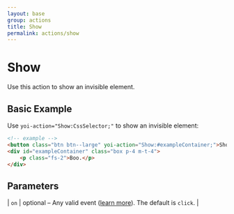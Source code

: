 ```yaml
---
layout: base
group: actions
title: Show
permalink: actions/show
---
```


# Show

<p class="intro">Use this action to show an invisible element.</p>

## Basic Example

Use `yoi-action="Show:CssSelector;"` to show an invisible element:

```html
<!-- example -->
<button class="btn btn--large" yoi-action="Show:#exampleContainer;">Show Example</button>
<div id="exampleContainer" class="box p-4 m-t-4">
    <p class="fs-2">Boo.</p>
</div>
```

## Parameters

| `on` | optional – Any valid event ([learn more](actions/index.html#the-on-parameter)). The default is `click`. |